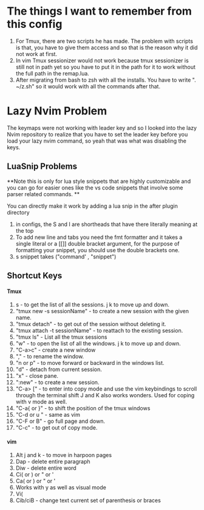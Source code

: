 # The things I want to remember from this config

1. For Tmux, there are two scripts he has made. The problem with scripts is that, you have to give them access and so that is the reason why it did not work at first. 
2. In vim Tmux sessionizer would not work because tmux sessionizer is still not in path yet so you have to put it in the path for it to work without the full path in the remap.lua.
3. After migrating from bash to zsh with all the installs. You have to write ". ~/z.sh" so it would work with all the commands after that. 


# Lazy Nvim Problem
The keymaps were not working with leader key and so I looked into the lazy Nvim
repository to realize that you have to set the leader key before you load your
lazy nvim command, so yeah that was what was disabling the keys. 


## LuaSnip Problems

**Note this is only for lua style snippets that are highly customizable and you can go for easier ones like the vs code snippets that involve some parser related commands. **

You can directly make it work by adding a lua snip in the after plugin directory

1. in configs, the S and I are shortheads that have there literally meaning at the top
2. To add new line and tabs you need the fmt formatter and it takes a single literal or a [[]] double bracket argument, for the purpose of formatting your snippet, you should use the double brackets one. 
3. s  snippet takes ("command' , "snippet")

## Shortcut Keys
#### Tmux
1. <C-a>s - to get the list of all the sessions. j k to move up and down.
2. "tmux  new -s sessionName" - to create a new session with the given name.
3. "tmux detach" - to get out of the session without deleting it.
4. "tmux attach -t sessionName" - to reattach to the existing session.
5. "tmux ls" - List all the tmux sessions
6. "<C-a>w" - to open the list of all the windows. j k to move up and down.
7. "C-a>c" - create a new window
8. "<C-a>," - to rename the window.
9. "<C-a>n or p" - to move forward or backward in the windows list. 
10. "<C-a>d" - detach from current session.
11. "<C-a>x" - close pane.
12. "<C-a>:new" - to create a new session.
13. "C-a> [" - to enter into copy mode and use the vim keybindings to scroll through the terminal shift J and K also works wonders. Used for coping with v mode as well.
14. "C-a{ or }" - to shift the position of the tmux windows
15. "C-d or u " - same as vim
16. "C-F or B" - go full page and down.
17. "C-c" - to get out of copy mode.

#### vim
1. Alt j and k - to move in harpoon pages
2. Dap - delete entire paragraph
3. Diw - delete entire word
4. Ci( or ) or " or '
5. Ca( or ) or " or '
6. Works with y as well as visual mode 
7. Vi(
8. Cib/ciB - change text current set of parenthesis or braces

